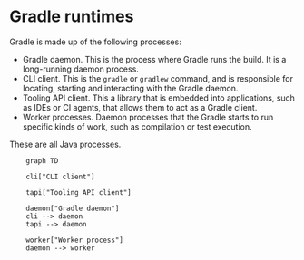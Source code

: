 # Gradle runtimes

Gradle is made up of the following processes:

- Gradle daemon. This is the process where Gradle runs the build. It is a long-running daemon process.
- CLI client. This is the `gradle` or `gradlew` command, and is responsible for locating, starting and interacting with the Gradle daemon. 
- Tooling API client. This a library that is embedded into applications, such as IDEs or CI agents, that allows them to act as a Gradle client.
- Worker processes. Daemon processes that the Gradle starts to run specific kinds of work, such as compilation or test execution.

These are all Java processes.

```mermaid
    graph TD
    
    cli["CLI client"]
    
    tapi["Tooling API client"]
    
    daemon["Gradle daemon"]
    cli --> daemon
    tapi --> daemon
    
    worker["Worker process"]
    daemon --> worker
```
